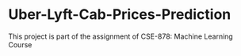 # Uber-Lyft-Cab-Prices-Prediction
This project is part of the assignment of CSE-878: Machine Learning Course
